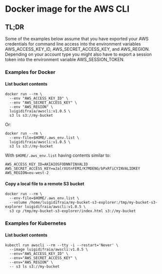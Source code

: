 # Docker image for the AWS CLI

## TL;DR

Some of the examples below assume that you have exported your AWS credentials for command line access into the environment variables AWS_ACCESS_KEY_ID, AWS_SECRET_ACCESS_KEY, and AWS_REGION.
Depending on your account type you might also have to export a session token into the environment variable AWS_SESSION_TOKEN.

### Examples for Docker

#### List bucket contents

```
docker run --rm \
  --env "AWS_ACCESS_KEY_ID" \
  --env "AWS_SECRET_ACCESS_KEY" \
  --env "AWS_REGION" \
  luigidifraia/awscli:v1.0.5 \
  s3 ls s3://my-bucket
```

Or:

```
docker run --rm \
  --env-file=$HOME/.aws_env.list \
  luigidifraia/awscli:v1.0.5 \
  s3 ls s3://my-bucket
```

With `$HOME/.aws_env.list` having contents similar to:

```
AWS_ACCESS_KEY_ID=AKIAIOSFODNN7INVALID
AWS_SECRET_ACCESS_KEY=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
AWS_REGION=eu-west-2
```

#### Copy a local file to a remote S3 bucket

```
docker run --rm \
  --env-file=$HOME/.aws_env.list \
  --volume /home/luigidifraia/my-bucket-s3-explorer:/tmp/my-bucket-s3-explorer luigidifraia/awscli:v1.0.5 \
  s3 cp /tmp/my-bucket-s3-explorer/index.html s3://my-bucket
```

### Examples for Kubernetes

#### List bucket contents

```
kubectl run awscli --rm --tty -i --restart='Never' \
  --image luigidifraia/awscli:v1.0.5 \
  --env="AWS_ACCESS_KEY_ID" \
  --env="AWS_SECRET_ACCESS_KEY" \
  --env="AWS_REGION" \
  -- s3 ls s3://my-bucket
```
